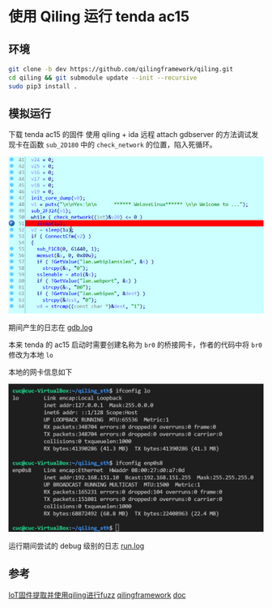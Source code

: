 

# 使用 Qiling 运行 tenda ac15 
## 环境
```bash
git clone -b dev https://github.com/qilingframework/qiling.git
cd qiling && git submodule update --init --recursive
sudo pip3 install . 
```


## 模拟运行
下载 tenda ac15 的固件
使用 qiling + ida 远程 attach gdbserver 的方法调试发现卡在函数 `sub_2D180` 中的 `check_network` 的位置，陷入死循环。

![](./check_network_failed.png)

期间产生的日志在 [gdb.log](./gdb.log)

本来 tenda 的 ac15 启动时需要创建名称为 `br0` 的桥接网卡，作者的代码中将 `br0` 修改为本地 `lo`

本地的网卡信息如下

![](./interface.png)

运行期间尝试的 debug 级别的日志 [run.log](./run.log)

## 参考

[IoT固件提取并使用qiling进行fuzz](https://kabeor.cn/IoT%E5%9B%BA%E4%BB%B6%E6%8F%90%E5%8F%96%E5%B9%B6%E4%BD%BF%E7%94%A8qiling%E8%BF%9B%E8%A1%8Cfuzz/#IoT-Fuzz)
[qilingframework](https://github.com/qilingframework/qiling/tree/master/examples/)
[doc](https://docs.qiling.io/en/latest/install/)